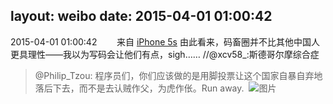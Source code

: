 layout: weibo
date: 2015-04-01 01:00:42
---
<meta name="referrer" content="no-referrer" />

2015-04-01 01:00:42  &nbsp;&nbsp;&nbsp;&nbsp;&nbsp;&nbsp; 来自 <a href="sinaweibo://customweibosource" rel="nofollow">iPhone 5s</a>
由此看来，码畜圈并不比其他中国人更具理性——我以为写码会让他们有点，sigh…… //@xcv58_:斯德哥尔摩综合症
>  @Philip_Tzou: 程序员们，你们应该做的是用脚投票让这个国家自暴自弃地落后下去，而不是去认贼作父，为虎作伥。Run away. ​​​
>  ![图片](https://ww2.sinaimg.cn/large/62b72bd9gw1eqnipca0gpj21g21gmgvb.jpg)
